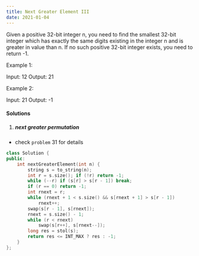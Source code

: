 ```yaml
---
title: Next Greater Element III
date: 2021-01-04
---
```

Given a positive 32-bit integer n, you need to find the smallest 32-bit integer which has exactly the same digits existing in the integer n and is greater in value than n. If no such positive 32-bit integer exists, you need to return -1.

Example 1:

Input: 12
Output: 21
 

Example 2:

Input: 21
Output: -1

#### Solutions

1. ##### next greater permutation

- check `problem` 31 for details

```cpp
class Solution {
public:
    int nextGreaterElement(int n) {
        string s = to_string(n);
        int r = s.size(); if (!r) return -1;
        while (--r) if (s[r] > s[r - 1]) break;
        if (r == 0) return -1;
        int rnext = r;
        while (rnext + 1 < s.size() && s[rnext + 1] > s[r - 1])
            rnext++;
        swap(s[r - 1], s[rnext]);
        rnext = s.size() - 1;
        while (r < rnext)
            swap(s[r++], s[rnext--]);
        long res = stol(s);
        return res <= INT_MAX ? res : -1;
    }
};
```